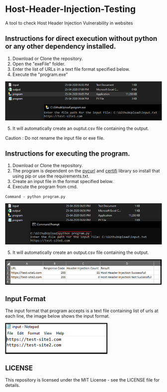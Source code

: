 # Host-Header-Injection-Testing
A tool to check Host Header Injection Vulnerability in websites

## Instructions for direct execution without python or any other dependency installed.
1. Download or Clone the repository.
2. Open the "exeFile" folder.
3. Enter the list of URLs in a text file format specified below.
4. Execute the "program.exe"

![Image of cmdexe](https://raw.githubusercontent.com/Lakshkhandelwal/Host-Header-Injection-Testing/master/TestRun/Images/programexe.png)

5. It will automatically create an ouptut.csv file containing the output.

Caution : Do not rename the input file or exe file.

## Instructions for executing the program.
1. Download or Clone the repository.
2. The program is dependent on the [pycurl](https://pypi.org/project/pycurl/) and [certifi](https://pypi.org/project/certifi/) library so install that using pip or use the requirements.txt.
3. Create an input file in the format specified below.
4. Execute the program from cmd.

  `Command - python program.py`
  
  ![Image of cmd](https://raw.githubusercontent.com/Lakshkhandelwal/Host-Header-Injection-Testing/master/TestRun/Images/programcmd.png)

5. It will automatically create an output.csv file containing the output.

 ![Image of output](https://raw.githubusercontent.com/Lakshkhandelwal/Host-Header-Injection-Testing/master/TestRun/Images/output.png)

## Input Format
The input format that program accepts is a text file containing list of urls at each line, the image below shows the input format.

![Image of input](https://raw.githubusercontent.com/Lakshkhandelwal/Host-Header-Injection-Testing/master/TestRun/Images/input.png)


## LICENSE
This repository is licensed under the MIT License - see the LICENSE file for details.
